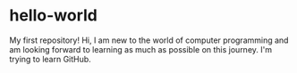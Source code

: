 # hello-world
My first repository!
Hi, I am new to the world of computer programming and am looking forward to learning as much as possible on this journey.
I'm trying to learn GitHub.
